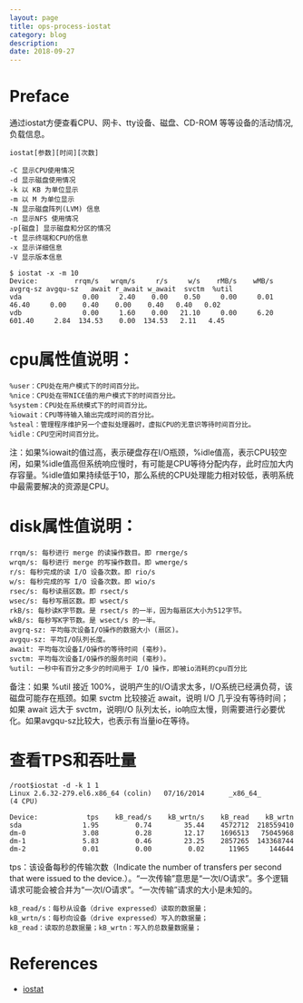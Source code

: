 ```yaml
---
layout: page
title: ops-process-iostat
category: blog
description: 
date: 2018-09-27
---
```

# Preface
通过iostat方便查看CPU、网卡、tty设备、磁盘、CD-ROM 等等设备的活动情况, 负载信息。

	iostat[参数][时间][次数]

	-C 显示CPU使用情况
	-d 显示磁盘使用情况
	-k 以 KB 为单位显示
	-m 以 M 为单位显示
	-N 显示磁盘阵列(LVM) 信息
	-n 显示NFS 使用情况
	-p[磁盘] 显示磁盘和分区的情况
	-t 显示终端和CPU的信息
	-x 显示详细信息
	-V 显示版本信息

    $ iostat -x -m 10 
    Device:         rrqm/s   wrqm/s     r/s     w/s    rMB/s    wMB/s avgrq-sz avgqu-sz   await r_await w_await  svctm  %util
    vda               0.00     2.40    0.00    0.50     0.00     0.01    46.40     0.00    0.40    0.00    0.40   0.40   0.02
    vdb               0.00     1.60    0.00   21.10     0.00     6.20   601.40     2.84  134.53    0.00  134.53   2.11   4.45

# cpu属性值说明：

	%user：CPU处在用户模式下的时间百分比。
	%nice：CPU处在带NICE值的用户模式下的时间百分比。
	%system：CPU处在系统模式下的时间百分比。
	%iowait：CPU等待输入输出完成时间的百分比。
	%steal：管理程序维护另一个虚拟处理器时，虚拟CPU的无意识等待时间百分比。
	%idle：CPU空闲时间百分比。

注：如果%iowait的值过高，表示硬盘存在I/O瓶颈，%idle值高，表示CPU较空闲，如果%idle值高但系统响应慢时，有可能是CPU等待分配内存，此时应加大内存容量。%idle值如果持续低于10，那么系统的CPU处理能力相对较低，表明系统中最需要解决的资源是CPU。

# disk属性值说明：

	rrqm/s: 每秒进行 merge 的读操作数目。即 rmerge/s
	wrqm/s: 每秒进行 merge 的写操作数目。即 wmerge/s
	r/s: 每秒完成的读 I/O 设备次数。即 rio/s
	w/s: 每秒完成的写 I/O 设备次数。即 wio/s
	rsec/s: 每秒读扇区数。即 rsect/s
	wsec/s: 每秒写扇区数。即 wsect/s
	rkB/s: 每秒读K字节数。是 rsect/s 的一半，因为每扇区大小为512字节。
	wkB/s: 每秒写K字节数。是 wsect/s 的一半。
	avgrq-sz: 平均每次设备I/O操作的数据大小 (扇区)。
	avgqu-sz: 平均I/O队列长度。
	await: 平均每次设备I/O操作的等待时间 (毫秒)。
	svctm: 平均每次设备I/O操作的服务时间 (毫秒)。
	%util: 一秒中有百分之多少的时间用于 I/O 操作，即被io消耗的cpu百分比

备注：如果 %util 接近 100%，说明产生的I/O请求太多，I/O系统已经满负荷，该磁盘可能存在瓶颈。如果 svctm 比较接近 await，说明 I/O 几乎没有等待时间；如果 await 远大于 svctm，说明I/O 队列太长，io响应太慢，则需要进行必要优化。如果avgqu-sz比较大，也表示有当量io在等待。

# 查看TPS和吞吐量

	/root$iostat -d -k 1 1
	Linux 2.6.32-279.el6.x86_64 (colin)   07/16/2014      _x86_64_        (4 CPU)

	Device:            tps    kB_read/s    kB_wrtn/s    kB_read    kB_wrtn
	sda               1.95         0.74        35.44    4572712  218559410
	dm-0              3.08         0.28        12.17    1696513   75045968
	dm-1              5.83         0.46        23.25    2857265  143368744
	dm-2              0.01         0.00         0.02      11965     144644

tps：该设备每秒的传输次数（Indicate the number of transfers per second that were issued to the device.）。“一次传输”意思是“一次I/O请求”。多个逻辑请求可能会被合并为“一次I/O请求”。“一次传输”请求的大小是未知的。

	kB_read/s：每秒从设备（drive expressed）读取的数据量；
	kB_wrtn/s：每秒向设备（drive expressed）写入的数据量；
	kB_read：读取的总数据量；kB_wrtn：写入的总数量数据量；

# References
- [iostat]

[iostat]: http://linuxtools-rst.readthedocs.org/zh_CN/latest/tool/iostat.html